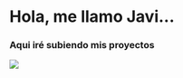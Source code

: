 # Hola, me llamo Javi...


### Aqui iré subiendo mis proyectos

![](https://www.tokioschool.com/wp-content/uploads/2020/10/proyecto-unai-zabala-1.jpg)
<!---
Pekman76/Pekman76 is a ✨ special ✨ repository because its `README.md` (this file) appears on your GitHub profile.
You can click the Preview link to take a look at your changes.
--->
